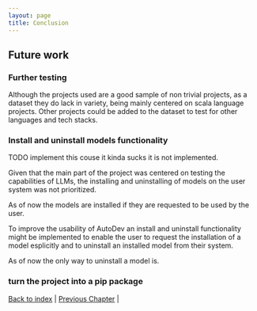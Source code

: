 ```yaml
---
layout: page
title: Conclusion
---
```


## Future work

### Further testing

Although the projects used are a good sample of non trivial projects, as a dataset they do lack in variety, being mainly centered on scala language projects. Other projects could be added to the dataset to test for other languages and tech stacks.

### Install and uninstall models functionality

TODO implement this couse it kinda sucks it is not implemented.

Given that the main part of the project was centered on testing the capabilities of LLMs, the installing and uninstalling of models on the user system was not prioritized.

As of now the models are installed if they are requested to be used by the user.

To improve the usability of AutoDev an install and uninstall functionality might be implemented to enable the user to request the installation of a model esplicitly and to uninstall an installed model from their system.

As of now the only way to uninstall a model is.

### turn the project into a pip package

[Back to index](./index.md) |
[Previous Chapter](./testing.md) |
